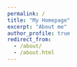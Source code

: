 ```yaml
---
permalink: /
title: "My Homepage"
excerpt: "About me"
author_profile: true
redirect_from: 
  - /about/
  - /about.html
---
```


